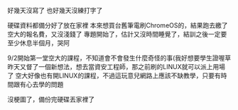 好幾天沒寫了
也好幾天沒練打字了

硬碟資料都備分好了放在家裡
本來想買台舊筆電刷ChromeOS的，結果跑去繳了空大的報名費，又沒淺錢了
專題開始了，估計又沒時間睡覺了，結訓之後一定要至少休息半個月，哭阿

9/2開始第一堂空大的課程，不知道會不會發生什麼奇怪的事(我好想要學生證喔草
昨天又督了一個新想法，想去當資安工程師，那之前刷的LINUX就可以派上用場了
空大好像也有開LINUX的課程，不過這玩意兒網路上應該不缺教學，只要有時間跟有心去學的問題

沒梗圖了，備份完硬碟丟家裡了
